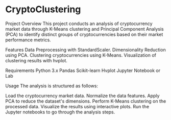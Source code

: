 # CryptoClustering

Project Overview
This project conducts an analysis of cryptocurrency market data through K-Means clustering and Principal Component Analysis (PCA) to identify distinct groups of cryptocurrencies based on their market performance metrics.

Features
Data Preprocessing with StandardScaler.
Dimensionality Reduction using PCA.
Clustering cryptocurrencies using K-Means.
Visualization of clustering results with hvplot.

Requirements
Python 3.x
Pandas
Scikit-learn
Hvplot
Jupyter Notebook or Lab

Usage
The analysis is structured as follows:

Load the cryptocurrency market data.
Normalize the data features.
Apply PCA to reduce the dataset's dimensions.
Perform K-Means clustering on the processed data.
Visualize the results using interactive plots.
Run the Jupyter notebooks to go through the analysis steps.